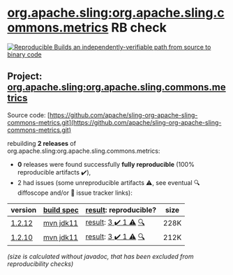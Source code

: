 [org.apache.sling:org.apache.sling.commons.metrics](https://central.sonatype.com/artifact/org.apache.sling/org.apache.sling.commons.metrics/versions) RB check
=======

[![Reproducible Builds](https://reproducible-builds.org/images/logos/rb.svg) an independently-verifiable path from source to binary code](https://reproducible-builds.org/)

## Project: [org.apache.sling:org.apache.sling.commons.metrics](https://central.sonatype.com/artifact/org.apache.sling/org.apache.sling.commons.metrics/versions)

Source code: [https://github.com/apache/sling-org-apache-sling-commons-metrics.git](https://github.com/apache/sling-org-apache-sling-commons-metrics.git)

rebuilding **2 releases** of org.apache.sling:org.apache.sling.commons.metrics:
- **0** releases were found successfully **fully reproducible** (100% reproducible artifacts :heavy_check_mark:),
- 2 had issues (some unreproducible artifacts :warning:, see eventual :mag: diffoscope and/or :memo: issue tracker links):

| version | [build spec](/BUILDSPEC.md) | [result](https://reproducible-builds.org/docs/jvm/): reproducible? | size |
| -- | --------- | ------ | -- |
| [1.2.12](https://search.maven.org/artifact/org.apache.sling/org.apache.sling.commons.metrics/1.2.12/pom) | [mvn jdk11](org.apache.sling.commons.metrics-1.2.12.buildspec) | [result](org.apache.sling.commons.metrics-1.2.12.buildinfo): [3 :heavy_check_mark:  1 :warning:](org.apache.sling.commons.metrics-1.2.12.buildcompare) [:mag:](org.apache.sling.commons.metrics-1.2.12.diffoscope) | 228K |
| [1.2.10](https://search.maven.org/artifact/org.apache.sling/org.apache.sling.commons.metrics/1.2.10/pom) | [mvn jdk11](org.apache.sling.commons.metrics-1.2.10.buildspec) | [result](org.apache.sling.commons.metrics-1.2.10.buildinfo): [3 :heavy_check_mark:  1 :warning:](org.apache.sling.commons.metrics-1.2.10.buildcompare) [:mag:](org.apache.sling.commons.metrics-1.2.10.diffoscope) | 212K |

<i>(size is calculated without javadoc, that has been excluded from reproducibility checks)</i>
